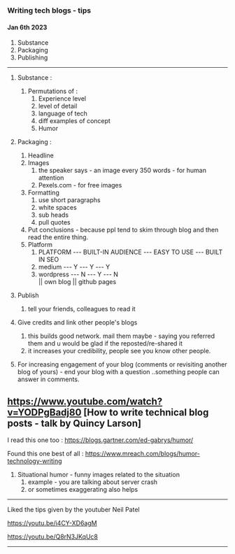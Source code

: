 
### Writing tech blogs - tips 

#### Jan 6th 2023

1. Substance 
2. Packaging
3. Publishing
----

1. Substance :
   1. Permutations of :
      1. Experience level
      2. level of detail
      3. language of tech
      4. diff examples of concept
      5. Humor 
2. Packaging :
   1. Headline
   2. Images
      1. the speaker says - an image every 350 words - for human attention
      2. Pexels.com - for free images 
   3. Formatting
      1. use short paragraphs
      2. white spaces
      3. sub heads
      4. pull quotes
   4. Put conclusions - because ppl tend to skim through blog and then read the entire thing.
   5. Platform
      1. PLATFORM --- BUILT-IN AUDIENCE --- EASY TO USE --- BUILT IN SEO 
      2. medium   ---        Y                 ---  Y       ---  Y 
      3. wordpress ---        N                 ---  Y       ---  N  
        || own blog 
        || github pages
3. Publish
   1. tell your friends, colleagues to read it
   
4. Give credits and link other people's blogs
   1. this builds good network. mail them maybe - saying you referred them and u would be glad if the reposted/re-shared it
   2. it increases your credibility, people see you know other people.
   
5. For increasing engagement of your blog (comments or revisiting another blog of yours) - end your blog with a question ..something people can answer in comments.

https://www.youtube.com/watch?v=YODPgBadj80
[How to write technical blog posts - talk by Quincy Larson]
------

I read this one too : https://blogs.gartner.com/ed-gabrys/humor/

Found this one best of all : https://www.mreach.com/blogs/humor-technology-writing

1. Situational humor - funny images related to the situation
   1. example - you are talking about server crash 
   2. or sometimes exaggerating also helps
------

Liked the tips given by the youtuber Neil Patel

https://youtu.be/i4CY-XD6agM

https://youtu.be/Q8rN3JKqUc8

------